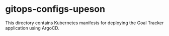 # gitops-configs-upeson
This directory contains Kubernetes manifests for deploying the Goal Tracker application using ArgoCD.
